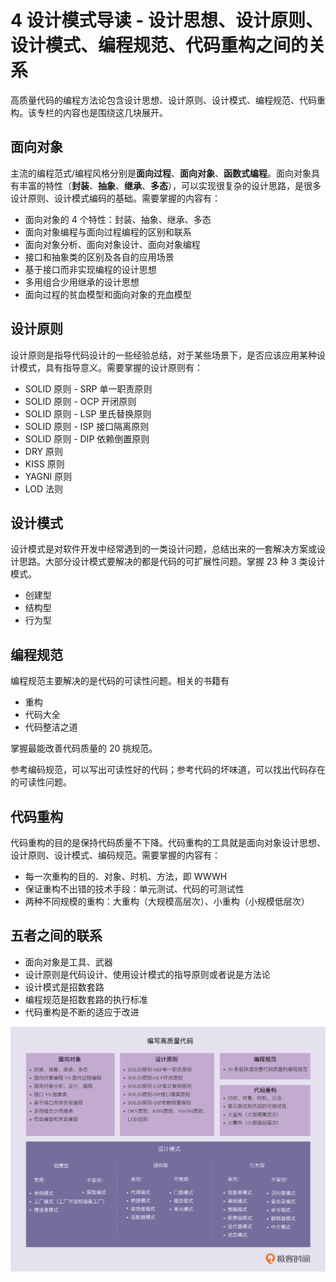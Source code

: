 # 4 设计模式导读 - 设计思想、设计原则、设计模式、编程规范、代码重构之间的关系

高质量代码的编程方法论包含设计思想、设计原则、设计模式、编程规范、代码重构。该专栏的内容也是围绕这几块展开。

## 面向对象

主流的编程范式/编程风格分别是**面向过程**、**面向对象**、**函数式编程**。面向对象具有丰富的特性（**封装**、**抽象**、**继承**、**多态**），可以实现很复杂的设计思路，是很多设计原则、设计模式编码的基础。需要掌握的内容有：

* 面向对象的 4 个特性：封装、抽象、继承、多态
* 面向对象编程与面向过程编程的区别和联系
* 面向对象分析、面向对象设计、面向对象编程
* 接口和抽象类的区别及各自的应用场景
* 基于接口而非实现编程的设计思想
* 多用组合少用继承的设计思想
* 面向过程的贫血模型和面向对象的充血模型

## 设计原则

设计原则是指导代码设计的一些经验总结，对于某些场景下，是否应该应用某种设计模式，具有指导意义。需要掌握的设计原则有：

* SOLID 原则 - SRP 单一职责原则
* SOLID 原则 - OCP 开闭原则
* SOLID 原则 - LSP 里氏替换原则
* SOLID 原则 - ISP 接口隔离原则
* SOLID 原则 - DIP 依赖倒置原则
* DRY 原则
* KISS 原则
* YAGNI 原则
* LOD 法则

## 设计模式

设计模式是对软件开发中经常遇到的一类设计问题，总结出来的一套解决方案或设计思路。大部分设计模式要解决的都是代码的可扩展性问题。掌握 23 种 3 类设计模式。

* 创建型
* 结构型
* 行为型

## 编程规范

编程规范主要解决的是代码的可读性问题。相关的书籍有

* 重构
* 代码大全
* 代码整洁之道

掌握最能改善代码质量的 20 挑规范。

参考编码规范，可以写出可读性好的代码；参考代码的坏味道，可以找出代码存在的可读性问题。

## 代码重构

代码重构的目的是保持代码质量不下降。代码重构的工具就是面向对象设计思想、设计原则、设计模式、编码规范。需要掌握的内容有：

* 每一次重构的目的、对象、时机、方法，即 WWWH
* 保证重构不出错的技术手段：单元测试、代码的可测试性
* 两种不同规模的重构：大重构（大规模高层次）、小重构（小规模低层次）

## 五者之间的联系

* 面向对象是工具、武器
* 设计原则是代码设计、使用设计模式的指导原则或者说是方法论
* 设计模式是招数套路
* 编程规范是招数套路的执行标准
* 代码重构是不断的适应于改进

![dp knowledge arch](../images/dp-knowledge-arch.png)
